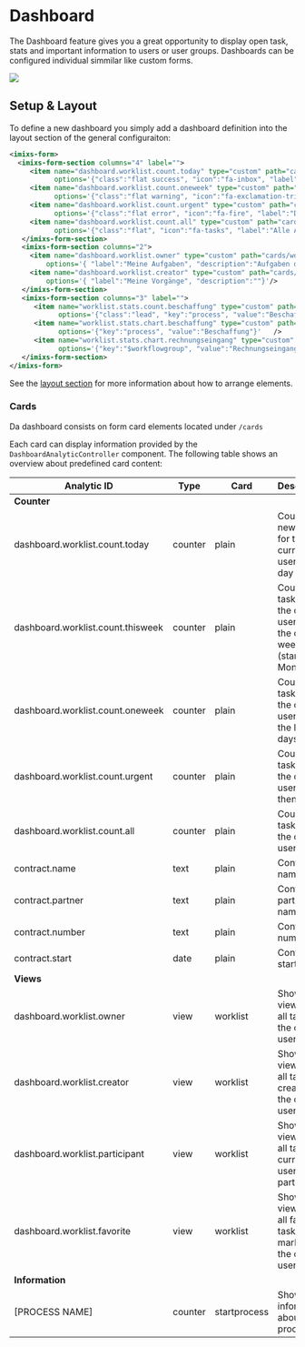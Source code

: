 # Dashboard

The Dashboard feature gives you a great opportunity to display open task, stats and important information to users or user groups.
Dashboards can be configured individual simmilar like custom forms.

<img class="screenshot" src="dashboard-001.png" />

## Setup & Layout

To define a new dashboard you simply add a dashboard definition into the layout section of the general configuraiton:

```xml
<imixs-form>
  <imixs-form-section columns="4" label="">
     <item name="dashboard.worklist.count.today" type="custom" path="cards/plain"  label=""
           options='{"class":"flat success", "icon":"fa-inbox", "label":"Neue Aufgaben", "description":"Neue Aufgaben seit Heute"}'   />
     <item name="dashboard.worklist.count.oneweek" type="custom" path="cards/plain"  label=""
           options='{"class":"flat warning", "icon":"fa-exclamation-triangle", "label":"Zu Beachten", "description":"Aufgaben seit einer Woche offen"}'    />
     <item name="dashboard.worklist.count.urgent" type="custom" path="cards/plain"  label=""
           options='{"class":"flat error", "icon":"fa-fire", "label":"Dringend", "description":"Aufgaben seit mehr als 1 Woche offen"}'    />
     <item name="dashboard.worklist.count.all" type="custom" path="cards/plain" label=""
           options='{"class":"flat", "icon":"fa-tasks", "label":"Alle Aufgaben", "description":"Meine offenen Aufgaben"}' />
   </imixs-form-section>
   <imixs-form-section columns="2">
     <item name="dashboard.worklist.owner" type="custom" path="cards/worklist"
         options='{ "label":"Meine Aufgaben", "description":"Aufgaben die offen sind"}'/>
     <item name="dashboard.worklist.creator" type="custom" path="cards/worklist"
         options='{ "label":"Meine Vorgänge", "description":""}'/>
   </imixs-form-section>
   <imixs-form-section columns="3" label="">
      <item name="worklist.stats.count.beschaffung" type="custom" path="cards/plain"
            options='{"class":"lead", "key":"process", "value":"Beschaffung"}'   />
      <item name="worklist.stats.chart.beschaffung" type="custom" path="cards/chart"
            options='{"key":"process", "value":"Beschaffung"}'   />
      <item name="worklist.stats.chart.rechnungseingang" type="custom" path="cards/chart"
            options='{"key":"$workflowgroup", "value":"Rechnungseingang"}'   />
   </imixs-form-section>
</imixs-form>
```

See the [layout section](./layout.html) for more information about how to arrange elements.

### Cards

Da dashboard consists on form card elements located under `/cards`

Each card can display information provided by the `DashboardAnalyticController` component. The following table shows an overview about predefined card content:

| Analytic ID                       | Type    | Card         | Description                                                                     |
| --------------------------------- | ------- | ------------ | ------------------------------------------------------------------------------- |
| **Counter**                       |         |              |                                                                                 |
| dashboard.worklist.count.today    | counter | plain        | Counts all new tasks for the current user for this day                          |
| dashboard.worklist.count.thisweek | counter | plain        | Counts all tasks for the current user since the current week (stared on Monday) |
| dashboard.worklist.count.oneweek  | counter | plain        | Counts all tasks for the current user since the last 7 days                     |
| dashboard.worklist.count.urgent   | counter | plain        | Counts all tasks for the current user older then 7 days                         |
| dashboard.worklist.count.all      | counter | plain        | Counts all tasks for the current user                                           |
| contract.name                     | text    | plain        | Contract name                                                                   |
| contract.partner                  | text    | plain        | Contract partner name                                                           |
| contract.number                   | text    | plain        | Contract number                                                                 |
| contract.start                    | date    | plain        | Contract start date                                                             |
| **Views**                         |         |              |                                                                                 |
| dashboard.worklist.owner          | view    | worklist     | Shows a view with all tasks for the current user                                |
| dashboard.worklist.creator        | view    | worklist     | Shows a view with all tasks created by the current user                         |
| dashboard.worklist.participant    | view    | worklist     | Shows a view with all tasks the current user is a participant                   |
| dashboard.worklist.favorite       | view    | worklist     | Shows a view with all favorites tasks marked by the current user                |
| **Information**                   |         |              |                                                                                 |
| [PROCESS NAME]                    | counter | startprocess | Shows information about a process                                               |
